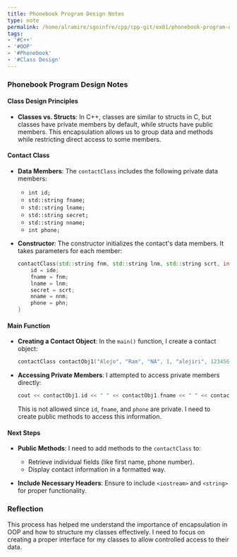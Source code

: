```yaml
---
title: Phonebook Program Design Notes
type: note
permalink: /home/alramire/sgoinfre/cpp/cpp-git/ex01/phonebook-program-design-notes
tags:
- '#C++'
- '#OOP'
- '#Phonebook'
- '#Class Design'
---
```


### Phonebook Program Design Notes

#### Class Design Principles
- **Classes vs. Structs**: In C++, classes are similar to structs in C, but classes have private members by default, while structs have public members. This encapsulation allows us to group data and methods while restricting direct access to some members.

#### Contact Class
- **Data Members**: The `contactClass` includes the following private data members:
  - `int id;`
  - `std::string fname;`
  - `std::string lname;`
  - `std::string secret;`
  - `std::string nname;`
  - `int phone;`

- **Constructor**: The constructor initializes the contact's data members. It takes parameters for each member:
  ```cpp
  contactClass(std::string fnm, std::string lnm, std::string scrt, int ide, std::string nnm, int phn) {
      id = ide;
      fname = fnm;
      lname = lnm;
      secret = scrt;
      nname = nnm;
      phone = phn;
  }
  ```

#### Main Function
- **Creating a Contact Object**: In the `main()` function, I create a contact object:
  ```cpp
  contactClass contactObj1("Alejo", "Ram", "NA", 1, "alejiri", 123456);
  ```

- **Accessing Private Members**: I attempted to access private members directly:
  ```cpp
  cout << contactObj1.id << " " << contactObj1.fname << " " << contactObj1.phone << "\n";
  ```
  This is not allowed since `id`, `fname`, and `phone` are private. I need to create public methods to access this information.

#### Next Steps
- **Public Methods**: I need to add methods to the `contactClass` to:
  - Retrieve individual fields (like first name, phone number).
  - Display contact information in a formatted way.

- **Include Necessary Headers**: Ensure to include `<iostream>` and `<string>` for proper functionality.

### Reflection
This process has helped me understand the importance of encapsulation in OOP and how to structure my classes effectively. I need to focus on creating a proper interface for my classes to allow controlled access to their data.